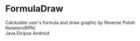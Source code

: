 # FormulaDraw
Calckulate user's formula and draw graphic 
by Reverse Polish Notation(RPN)  
Java Elcipse Android
